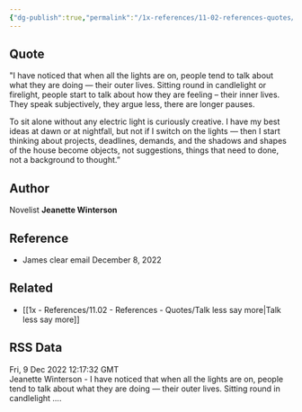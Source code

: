```yaml
---
{"dg-publish":true,"permalink":"/1x-references/11-02-references-quotes/sit-round-candle-light-and-talk-about-their-inner-lives/"}
---
```



## Quote

"I have noticed that when all the lights are on, people tend to talk about what they are doing — their outer lives. Sitting round in candlelight or firelight, people start to talk about how they are feeling – their inner lives. They speak subjectively, they argue less, there are longer pauses.

To sit alone without any electric light is curiously creative. I have my best ideas at dawn or at nightfall, but not if I switch on the lights — then I start thinking about projects, deadlines, demands, and the shadows and shapes of the house become objects, not suggestions, things that need to done, not a background to thought.”

## Author
Novelist **Jeanette Winterson** 

## Reference
- James clear email December 8, 2022

## Related
- [[1x - References/11.02 - References - Quotes/Talk less say more\|Talk less say more]]

## RSS Data
<div class='date'>Fri, 9 Dec 2022 12:17:32 GMT</div>
<div class='description'>Jeanette Winterson - I have noticed that when all the lights are on, people tend to talk about what they are doing — their outer lives. Sitting round in candlelight ....</div>